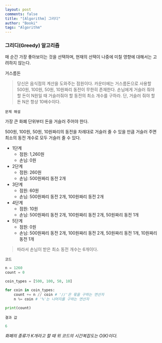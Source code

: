 ```yaml
---
layout: post
comments: false
title: "[Algorithm] 그리디"
author: "Booki"
tags: "Algorithm"
---
```


### 그리디(Greedy) 알고리즘

매 순간 가장 좋아보이는 것을 선택하며, 현재의 선택이 나중에 미칠 영향에 대해서는 고려하지 않는다.

거스름돈

> 당신은 음식점의 계산을 도와주는 점원이다. 카운터에는 거스름돈으로 사용할 500원, 100원, 50원, 10원짜리 동전이 무한히 존재한다. 손님에게 거슬러 줘야 할 돈이 N원일 때 거슬러줘야 할 동전의 최소 개수를 구하라. 단, 거슬러 줘야 할 돈 N은 항상 10배수이다.
> 

`문제 해설`

가장 큰 화폐 단위부터 돈을 거슬러 주어야 한다.

500원, 100원, 50원, 10원짜리의 동전을 차례대로 거슬러 줄 수 있을 만큼 거슬러 주면 최소의 동전 개수로 모두 거슬러 줄 수 있다.

- 1단계
    - 점원: 1,260원
    - 손님: 0원
- 2단계
    - 점원: 260원
    - 손님: 500원짜리 동전 2개
- 3단계
    - 점원: 60원
    - 손님: 500원짜리 동전 2개, 100원짜리 동전 2개
- 4단계
    - 점원: 10원
    - 손님: 500원짜리 동전 2개, 100원짜리 동전 2개, 50원짜리 동전 1개
- 5단계
    - 점원: 0원
    - 손님: 500원짜리 동전 2개, 100원짜리 동전 2개, 50원짜리 동전 1개, 10원짜리 동전 1개

> 따라서 손님이 받은 최소 동전 개수는 6개이다.
> 

`코드`

```python
n = 1260
count = 0

coin_types = [500, 100, 50, 10]

for coin in coin_types:
	count += n // coin # '//'은 몫을 구하는 연산자
	n %= coin # '%'는 나머지를 구하는 연산자

print(count)
```

`결과 값`

```python
6
```

*화폐의 종류가 K개라고 할 때 위 코드의 시간복잡도는 O(K)이다.*